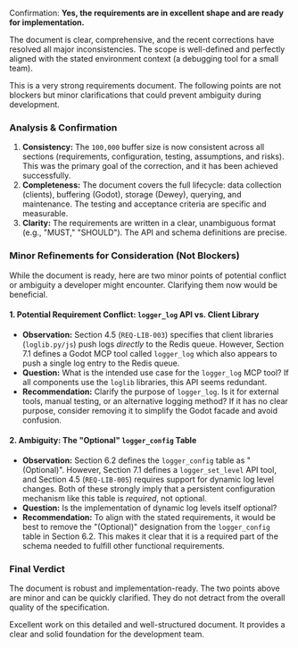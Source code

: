 Confirmation: **Yes, the requirements are in excellent shape and are ready for implementation.**

The document is clear, comprehensive, and the recent corrections have resolved all major inconsistencies. The scope is well-defined and perfectly aligned with the stated environment context (a debugging tool for a small team).

This is a very strong requirements document. The following points are not blockers but minor clarifications that could prevent ambiguity during development.

### Analysis & Confirmation

1.  **Consistency:** The `100,000` buffer size is now consistent across all sections (requirements, configuration, testing, assumptions, and risks). This was the primary goal of the correction, and it has been achieved successfully.
2.  **Completeness:** The document covers the full lifecycle: data collection (clients), buffering (Godot), storage (Dewey), querying, and maintenance. The testing and acceptance criteria are specific and measurable.
3.  **Clarity:** The requirements are written in a clear, unambiguous format (e.g., "MUST," "SHOULD"). The API and schema definitions are precise.

### Minor Refinements for Consideration (Not Blockers)

While the document is ready, here are two minor points of potential conflict or ambiguity a developer might encounter. Clarifying them now would be beneficial.

#### 1. Potential Requirement Conflict: `logger_log` API vs. Client Library
- **Observation:** Section 4.5 (`REQ-LIB-003`) specifies that client libraries (`loglib.py/js`) push logs *directly* to the Redis queue. However, Section 7.1 defines a Godot MCP tool called `logger_log` which also appears to push a single log entry to the Redis queue.
- **Question:** What is the intended use case for the `logger_log` MCP tool? If all components use the `loglib` libraries, this API seems redundant.
- **Recommendation:** Clarify the purpose of `logger_log`. Is it for external tools, manual testing, or an alternative logging method? If it has no clear purpose, consider removing it to simplify the Godot facade and avoid confusion.

#### 2. Ambiguity: The "Optional" `logger_config` Table
- **Observation:** Section 6.2 defines the `logger_config` table as "(Optional)". However, Section 7.1 defines a `logger_set_level` API tool, and Section 4.5 (`REQ-LIB-005`) requires support for dynamic log level changes. Both of these strongly imply that a persistent configuration mechanism like this table is *required*, not optional.
- **Question:** Is the implementation of dynamic log levels itself optional?
- **Recommendation:** To align with the stated requirements, it would be best to remove the "(Optional)" designation from the `logger_config` table in Section 6.2. This makes it clear that it is a required part of the schema needed to fulfill other functional requirements.

### Final Verdict

The document is robust and implementation-ready. The two points above are minor and can be quickly clarified. They do not detract from the overall quality of the specification.

Excellent work on this detailed and well-structured document. It provides a clear and solid foundation for the development team.
